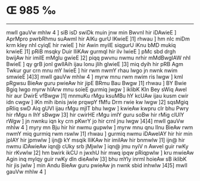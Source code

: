 # Œ 985 ‰
---
mwlI gauVw mhlw 4 ] siB isD swiDk muin jnw min BwvnI hir
iDAwieE ] AprMpro pwrbRhmu suAwmI hir AlKu gurU lKwieE ]1] rhwau
] hm nIc miDm krm kIey nhI cyiqE hir rwieE ] hir Awin myilE
siqgurU iKnu bMD mukiq krwieE ]1] pRiB msqky Duir lIiKAw gurmqI hir
ilv lwieE ] pMc sbd drgh bwijAw hir imilE mMglu gwieE ]2]
piqq pwvnu nwmu nrhir mMdBwgIAW nhI BwieE ] qy grB jonI gwlIAih
ijau lonu jlih glwieE ]3] miq dyih hir pRB Agm Twkur gur crn mnu
mY lwieE ] hir rwm nwmY rhau lwgo jn nwnk nwim smwieE ]4]3]
mwlI gauVw mhlw 4 ] myrw mnu rwm nwim ris lwgw ] kml pRgwsu BieAw
guru pwieAw hir jipE BRmu Bau Bwgw ]1] rhwau ] BY Bwie Bgiq lwgo myrw
hIArw mnu soieE gurmiq jwgw ] iklibK KIn Bey sWiq AweI hir aur
DwirE vfBwgw ]1] mnmuKu rMgu ksuMBu hY kcUAw ijau kusm cwir idn cwgw
] iKn mih ibnis jwie prqwpY fMfu Drm rwie kw lwgw ]2] sqsMgiq
pRIiq swD Aiq gUVI ijau rMgu mjIT bhu lwgw ] kwieAw kwpru cIr bhu
Pwry hir rMgu n lhY sBwgw ]3] hir cwirHE rMgu imlY guru soBw hir rMig
clUlY rWgw ] jn nwnku iqn ky crn pKwrY jo hir crnI jnu lwgw ]4]4]
mwlI gauVw mhlw 4 ] myry mn Bju hir hir nwmu gupwlw ] myrw mnu qnu
lInu BieAw rwm nwmY miq gurmiq rwm rswlw ]1] rhwau ] gurmiq nwmu
iDAweIAY hir hir min jpIAY hir jpmwlw ] ijn@ kY msqik lIiKAw hir
imilAw hir bnmwlw ]1] ijn@ hir nwmu iDAwieAw iqn@ cUky srb jMjwlw
] iqn@ jmu nyiV n AwveI guir rwKy hir rKvwlw ]2] hm bwirk ikCU n
jwxhU hir mwq ipqw pRiqpwlw ] kru mwieAw Agin inq mylqy guir rwKy
dIn dieAwlw ]3] bhu mYly inrml hoieAw sB iklibK hir jis jwlw ]
min Andu BieAw guru pwieAw jn nwnk sbid inhwlw ]4]5] mwlI gauVw
mhlw 4 ]
####

